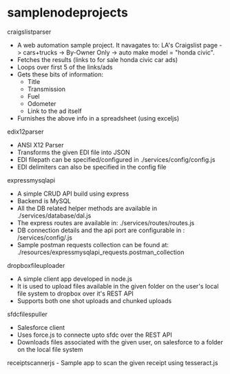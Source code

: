 # samplenodeprojects
craigslistparser 
  - A web automation sample project. It navagates to: LA's Craigslist page -> cars+trucks -> By-Owner Only -> auto make model = "honda civic". 
  - Fetches the results (links to for sale honda civic car ads)
  - Loops over first 5 of the links/ads
  - Gets these bits of information:
    - Title
    - Transmission
    - Fuel
    - Odometer
    - Link to the ad itself
  - Furnishes the above info in a spreadsheet (using exceljs)
 
 
 
 
edix12parser
  - ANSI X12 Parser
  - Transforms the given EDI file into JSON
  - EDI filepath can be specified/configured in ./services/config/config.js
  - EDI delimiters can also be specified in the config file
  
 
expressmysqlapi
  - A simple CRUD API build using express
  - Backend is MySQL
  - All the DB related helper methods are available in ./services/database/dal.js
  - The express routes are available in: ./services/routes/routes.js
  - DB connection details and the api port are configurable in : /services/config/<ENV>.js
  - Sample postman requests collection can be found at: ./resources/expressmysqlapi_requests.postman_collection


dropboxfileuploader
  - A simple client app developed in node.js
  - It is used to upload files available in the given folder on the user's local file system to dropbox over it's REST API
  - Supports both one shot uploads and chunked uploads

sfdcfilespuller
  - Salesforce client 
  - Uses force.js to connecte upto sfdc over the REST API
  - Downloads files associated with the given user, on salesforce to a folder on the local file system

receiptscannerjs
	- Sample app to scan the given receipt using tesseract.js
